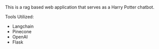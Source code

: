 This is a rag based web application that serves as a Harry Potter chatbot.

Tools Utilized:
- Langchain
- Pinecone
- OpenAI
- Flask